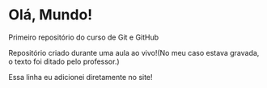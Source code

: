 # Olá, Mundo!
 Primeiro repositório do curso de Git e GitHub

Repositório criado durante uma aula ao vivo!(No meu caso estava gravada, o texto foi ditado pelo professor.)

Essa linha eu adicionei diretamente no site!
